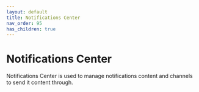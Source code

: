 ```yaml
---
layout: default
title: Notifications Center
nav_order: 95
has_children: true
---
```


Notifications Center
====================

Notifications Center is used to manage notifications content and channels to send it content through.
